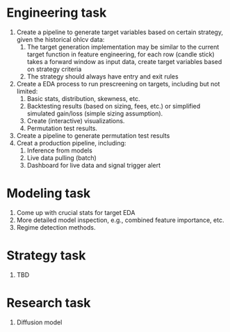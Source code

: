 # Engineering task

1. Create a pipeline to generate target variables based on certain strategy, given the historical ohlcv data:
    1. The target generation implementation may be similar to the current target function in feature engineering, for each row (candle stick) takes a forward window as input data, create target variables based on strategy criteria
    1. The strategy should always have entry and exit rules
2. Create a EDA process to run prescreening on targets, including but not limited:
    1. Basic stats, distribution, skewness, etc.
    1. Backtesting results (based on sizing, fees, etc.) or simplified simulated gain/loss (simple sizing assumption).
    1. Create (interactive) visualizations.
    1. Permutation test results. 
3. Create a pipeline to generate permutation test results
4. Creat a production pipeline, including:
    1. Inference from models
    1. Live data pulling (batch)
    1. Dashboard for live data and signal trigger alert

# Modeling task

1. Come up with crucial stats for target EDA
2. More detailed model inspection, e.g., combined feature importance, etc.
3. Regime detection methods.

# Strategy task

1. TBD

# Research task

1. Diffusion model